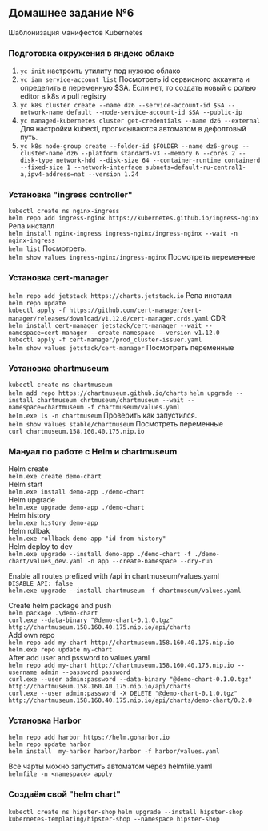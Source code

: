 ## Домашнее задание №6
Шаблонизация манифестов Kubernetes

### Подготовка окружения в яндекс облаке

1. ```yc init``` настроить утилиту под нужное облако
2. ```yc iam service-account list``` Посмотреть id сервисного аккаунта и определить в переменную $SA. Если нет, то создать новый с ролью editor в k8s и pull registry
2. ```yc k8s cluster create --name dz6 --service-account-id $SA --network-name default --node-service-account-id $SA --public-ip```
3. ```yc managed-kubernetes cluster get-credentials --name dz6 --external``` Для настройки kubectl, прописываются автоматом в дефолтовый путь.
4. ```yc k8s node-group create --folder-id $FOLDER --name dz6-group --cluster-name dz6 --platform standard-v3 --memory 6 --cores 2 --disk-type network-hdd --disk-size 64 --container-runtime containerd --fixed-size 1 --network-interface subnets=default-ru-central1-a,ipv4-address=nat --version 1.24```

### Установка "ingress controller"

```kubectl create ns nginx-ingress```  
```helm repo add ingress-nginx https://kubernetes.github.io/ingress-nginx``` Репа инсталл  
```helm install nginx-ingress ingress-nginx/ingress-nginx --wait -n nginx-ingress```  
```helm list``` Посмотреть.  
```helm show values ingress-nginx/ingress-nginx``` Посмотреть переменные

### Установка cert-manager

```helm repo add jetstack https://charts.jetstack.io``` Репа инсталл  
```helm repo update```  
```kubectl apply -f https://github.com/cert-manager/cert-manager/releases/download/v1.12.0/cert-manager.crds.yaml``` CDR  
```helm install cert-manager jetstack/cert-manager --wait --namespace=cert-manager --create-namespace --version v1.12.0```  
```kubectl apply -f cert-manager/prod_cluster-issuer.yaml```  
```helm show values jetstack/cert-manager``` Посмотреть переменные

### Установка chartmuseum

```kubectl create ns chartmuseum```  
```helm add repo https://chartmuseum.github.io/charts```
```helm upgrade --install chartmuseum chrtmuseum/chartmuseum --wait --namespace=chartmuseum -f chartmuseum/values.yaml```  
```helm.exe ls -n chartmuseum``` Проверить как запустился.  
```helm show values stable/chartmuseum``` Посмотреть переменные  
```curl chartmuseum.158.160.40.175.nip.io```

### Мануал по работе с Helm и chartmuseum

Helm create  
```helm.exe create demo-chart```  
Helm start  
```helm.exe install demo-app ./demo-chart```  
Helm upgrade  
```helm.exe upgrade demo-app ./demo-chart```  
Helm history  
```helm.exe history demo-app```  
Helm rollbak  
```helm.exe rollback demo-app "id from history"```  
Helm deploy to dev  
```helm.exe upgrade --install demo-app ./demo-chart -f ./demo-chart/values_dev.yaml -n app --create-namespace --dry-run```  

Enable all routes prefixed with /api in chartmuseum/values.yaml    
```DISABLE_API: false```  
```helm.exe upgrade --install chartmuseum -f chartmuseum/values.yaml```  
 
Create helm package and push  
```helm package .\demo-chart```  
```curl.exe --data-binary "@demo-chart-0.1.0.tgz" http://chartmuseum.158.160.40.175.nip.io/api/charts```  
Add  own repo  
```helm repo add my-chart http://chartmuseum.158.160.40.175.nip.io```  
```helm.exe repo update my-chart```  
After add user and pssword to values.yaml  
```helm repo add my-chart http://chartmuseum.158.160.40.175.nip.io --username admin --password password```  
```curl.exe --user admin:password --data-binary "@demo-chart-0.1.0.tgz" http://chartmuseum.158.160.40.175.nip.io/api/charts```  
```curl.exe --user admin:password -X DELETE "@demo-chart-0.1.0.tgz" http://chartmuseum.158.160.40.175.nip.io/api/charts/demo-chart/0.2.0```

### Установка Harbor
```helm repo add harbor https://helm.goharbor.io```  
```helm repo update harbor```  
```helm install  my-harbor harbor/harbor -f harbor/values.yaml```

Все чарты можно запустить автоматом через helmfile.yaml  
```helmfile -n <namespace> apply```

### Создаём свой "helm chart"
```kubectl create ns hipster-shop```
```helm upgrade --install hipster-shop kubernetes-templating/hipster-shop --namespace hipster-shop```

